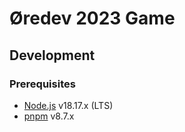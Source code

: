 # Øredev 2023 Game

## Development

### Prerequisites

- [Node.js](https://nodejs.org/) v18.17.x (LTS)
- [pnpm](https://pnpm.io/) v8.7.x
